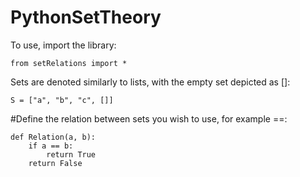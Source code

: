 # PythonSetTheory
To use, import the library:

`from setRelations import *`

Sets are denoted similarly to lists, with the empty set depicted as []:

`S = ["a", "b", "c", []]`

#Define the relation between sets you wish to use, for example ==:
```
def Relation(a, b):
    if a == b:    
        return True       
    return False
```    


